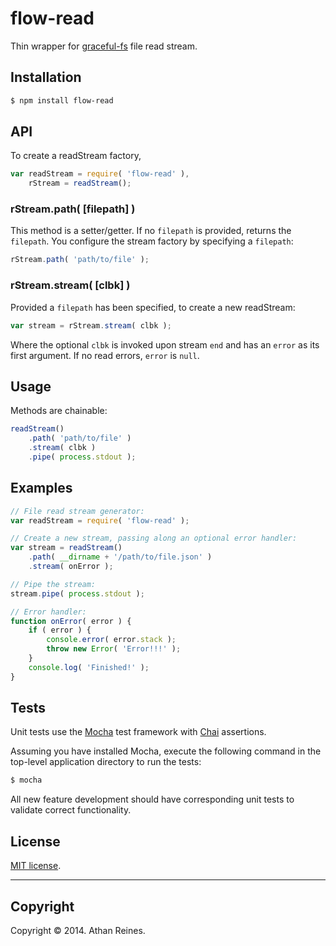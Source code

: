 flow-read
=========

Thin wrapper for [graceful-fs](https://github.com/isaacs/node-graceful-fs) file read stream.


## Installation

``` bash
$ npm install flow-read
```

## API

To create a readStream factory,

``` javascript
var readStream = require( 'flow-read' ),
	rStream = readStream();
```

### rStream.path( [filepath] )

This method is a setter/getter. If no `filepath` is provided, returns the `filepath`. You configure the stream factory by specifying a `filepath`:

``` javascript
rStream.path( 'path/to/file' );
```

### rStream.stream( [clbk] )

Provided a `filepath` has been specified, to create a new readStream:

``` javascript
var stream = rStream.stream( clbk );
```

Where the optional `clbk` is invoked upon stream `end` and has an `error` as its first argument. If no read errors, `error` is `null`.


## Usage

Methods are chainable:

``` javascript
readStream()
	.path( 'path/to/file' )
	.stream( clbk )
	.pipe( process.stdout );
``` 


## Examples

``` javascript
// File read stream generator:
var readStream = require( 'flow-read' );

// Create a new stream, passing along an optional error handler:
var stream = readStream()
	.path( __dirname + '/path/to/file.json' )
	.stream( onError );

// Pipe the stream:
stream.pipe( process.stdout );

// Error handler:
function onError( error ) {
	if ( error ) {
		console.error( error.stack );
		throw new Error( 'Error!!!' );
	}
	console.log( 'Finished!' );
}
```

## Tests

Unit tests use the [Mocha](http://visionmedia.github.io/mocha) test framework with [Chai](http://chaijs.com) assertions.

Assuming you have installed Mocha, execute the following command in the top-level application directory to run the tests:

``` bash
$ mocha
```

All new feature development should have corresponding unit tests to validate correct functionality.


## License

[MIT license](http://opensource.org/licenses/MIT). 


---
## Copyright

Copyright &copy; 2014. Athan Reines.

